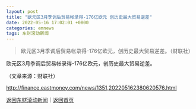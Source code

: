 ```yaml
---
layout: post
title: "欧元区3月季调后贸易帐录得-176亿欧元 创历史最大贸易逆差"
date: 2022-05-16 17:02:01 +0800
categories: emnews
tags: 东财滚动新闻
---
```

> 欧元区3月季调后贸易帐录得-176亿欧元，创历史最大贸易逆差。（财联社）

<p>欧元区3月季调后贸易帐录得-176亿欧元，创历史最大贸易逆差。</p><p class="em_media">（文章来源：财联社）</p>

<http://finance.eastmoney.com/news/1351,202205162380620576.html>

[返回东财滚动新闻](//finews.withounder.com/emnews/)｜[返回首页](//finews.withounder.com/)